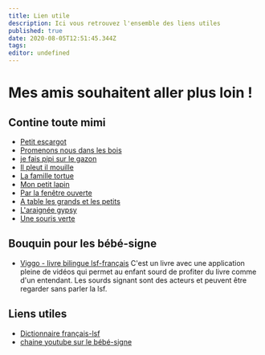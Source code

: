 ```yaml
---
title: Lien utile
description: Ici vous retrouvez l'ensemble des liens utiles
published: true
date: 2020-08-05T12:51:45.344Z
tags:
editor: undefined
---
```

# Mes amis souhaitent aller plus loin !
## Contine toute mimi
- [Petit escargot](https://www.youtube.com/watch?v=IYI5Z4iBLmo)
- [Promenons nous dans les bois](https://www.youtube.com/watch?v=UIldxTzQfQE)
- [je fais pipi sur le gazon](https://www.youtube.com/watch?v=4DXmorOHjkU&list=PLJRm2-qqOJFsxuBpm139g02GtJXUjs933&index=2)
- [Il pleut il mouille](https://www.youtube.com/watch?v=Gix5CbGe6c4&list=PLJRm2-qqOJFsxuBpm139g02GtJXUjs933&index=6)
- [La famille tortue](https://www.youtube.com/watch?v=K_MkNuGQVXE)
- [Mon petit lapin](https://www.youtube.com/watch?v=7ryb3ACLOmM&list=PLJRm2-qqOJFsxuBpm139g02GtJXUjs933&index=14)
- [Par la fenêtre ouverte](https://www.youtube.com/watch?v=zsxUCtwRXxY&list=PLJRm2-qqOJFsxuBpm139g02GtJXUjs933&index=24)
- [A table les grands et les petits](https://www.youtube.com/watch?v=LNB27Jjj_b0&list=PLJRm2-qqOJFsxuBpm139g02GtJXUjs933&index=20)
- [L'araignée gypsy](https://www.youtube.com/watch?v=XWV-Zn0lEJo&list=PLJRm2-qqOJFsxuBpm139g02GtJXUjs933&index=1)
- [Une souris verte](https://www.youtube.com/watch?v=kmHXbfsqg7A)

## Bouquin pour les bébé-signe

- [Viggo - livre bilingue lsf-français](https://www.inclood.fr/produit/viggo/)
  C'est un livre avec une application pleine de vidéos qui permet au enfant
  sourd de profiter du livre comme d'un entendant. Les sourds signant sont des
  acteurs et peuvent être regarder sans parler la lsf.

## Liens utiles
- [Dictionnaire français-lsf](https://dico.elix-lsf.fr/)
- [chaine youtube sur le bébé-signe](https://www.youtube.com/channel/UCnsaz1WSnMcHA5EoShzb-6Q)
